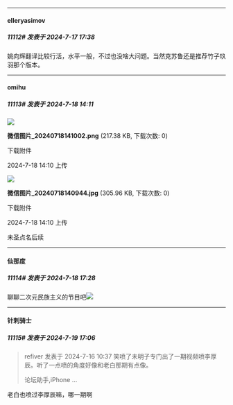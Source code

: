 ﻿
*****

####  elleryasimov  
##### 11112#       发表于 2024-7-17 17:38

姚向辉翻译比较行活，水平一般，不过也没啥大问题。当然克苏鲁还是推荐竹子玖羽那个版本。


*****

####  omihu  
##### 11113#       发表于 2024-7-18 14:11

<img src="https://img.saraba1st.com/forum/202407/18/141015q1zcalc247ezrerb.png" referrerpolicy="no-referrer">

<strong>微信图片_20240718141002.png</strong> (217.38 KB, 下载次数: 0)

下载附件

2024-7-18 14:10 上传

<img src="https://img.saraba1st.com/forum/202407/18/141031q33z2h71c33x2p7x.jpg" referrerpolicy="no-referrer">

<strong>微信图片_20240718140944.jpg</strong> (305.96 KB, 下载次数: 0)

下载附件

2024-7-18 14:10 上传

未圣点名后续


*****

####  仙那度  
##### 11114#       发表于 2024-7-18 17:28

聊聊二次元民族主义的节目吧<img src="https://static.saraba1st.com/image/smiley/carton2017/432.png" referrerpolicy="no-referrer">


*****

####  针刺骑士  
##### 11115#       发表于 2024-7-19 17:06

<blockquote>refiver 发表于 2024-7-16 10:37
笑喷了未明子专门出了一期视频喷李厚辰。听了一点喷的角度好像和老白那期有点像。

论坛助手,iPhone ...</blockquote>
老白也喷过李厚辰嘛，哪一期啊

